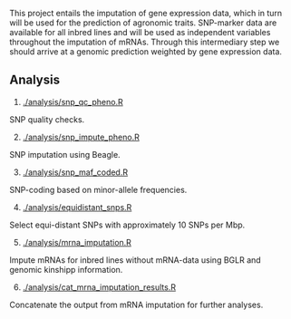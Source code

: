 This project entails the imputation of gene expression data, which in turn will
be used for the prediction of agronomic traits.
SNP-marker data are available for all inbred lines and will be used as
independent variables throughout the imputation of mRNAs.
Through this intermediary step we should arrive at a genomic prediction
weighted by gene expression data.


## Analysis
1.   [./analysis/snp_qc_pheno.R](./analysis/snp_qc_pheno.R)

SNP quality checks.

2.   [./analysis/snp_impute_pheno.R](./analysis/snp_impute_pheno.R)

SNP imputation using Beagle.

3.   [./analysis/snp_maf_coded.R](./analysis/snp_maf_coded.R)

SNP-coding based on minor-allele frequencies.

4.   [./analysis/equidistant_snps.R](./analysis/equidistant_snps.R)

Select equi-distant SNPs with approximately 10 SNPs per Mbp.

5.   [./analysis/mrna_imputation.R](./analysis/mrna_imputation.R)

Impute mRNAs for inbred lines without mRNA-data using BGLR and genomic kinshipp
information.

6.   [./analysis/cat_mrna_imputation_results.R](./analysis/cat_mrna_imputation_results.R)

Concatenate the output from mRNA imputation for further analyses.
